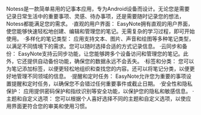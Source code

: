 Notess是一款简单易用的记事本应用，专为Android设备而设计。无论您是需要记录日常生活中的重要事项、灵感、待办事项，还是需要随时记录您的想法， Notess都能满足您的需求。
·直观的用户界面： EasyNote拥有直观的用户界面，使您能够快速轻松地创建、编辑和管理您的笔记。无需复杂的学习过程，即可开始使用。
·多样化的笔记类型： 应用支持文本、图片、声音和绘图等多种笔记类型，以满足不同情境下的需求。您可以随时选择合适的方式记录信息。
·云同步和备份： EasyNote支持云同步功能，让您能够跨多个设备访问和管理您的笔记。此外，它还提供自动备份功能，确保您的数据永远不会丢失。
·标签和分类： 您可以为笔记添加标签，以便更轻松地组织和查找您的内容。还可以将笔记分类，以便更好地管理不同领域的信息。
·提醒和定时任务： EasyNote允许您为重要的事项设置提醒和定时任务，以确保您不会错过任何重要事件或截止日期。
·安全性和隐私保护： 应用提供密码保护和指纹识别等安全功能，以保护您的隐私和敏感信息。
·主题和自定义选项： 您可以根据个人喜好选择不同的主题和自定义选项，以使应用界面更符合您的审美和使用习惯。